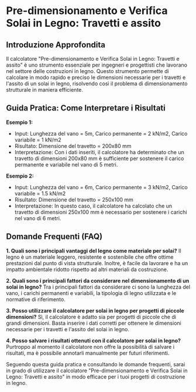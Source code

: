 # Pre-dimensionamento e Verifica Solai in Legno: Travetti e assito

## Introduzione Approfondita
Il calcolatore "Pre-dimensionamento e Verifica Solai in Legno: Travetti e assito" è uno strumento essenziale per ingegneri e progettisti che lavorano nel settore delle costruzioni in legno. Questo strumento permette di calcolare in modo rapido e preciso le dimensioni necessarie per i travetti e l'assito di un solai in legno, risolvendo così il problema di dimensionamento strutturale in maniera efficiente.

## Guida Pratica: Come Interpretare i Risultati

**Esempio 1:**
- Input: Lunghezza del vano = 5m, Carico permanente = 2 kN/m2, Carico variabile = 1 kN/m2
- Risultato: Dimensione del travetto = 200x80 mm
- Interpretazione: Con i dati inseriti, il calcolatore ha determinato che un travetto di dimensioni 200x80 mm è sufficiente per sostenere il carico permanente e variabile nel vano di 5 metri.

**Esempio 2:**
- Input: Lunghezza del vano = 6m, Carico permanente = 3 kN/m2, Carico variabile = 1.5 kN/m2
- Risultato: Dimensione del travetto = 250x100 mm
- Interpretazione: In questo caso, il calcolatore ha calcolato che un travetto di dimensioni 250x100 mm è necessario per sostenere i carichi nel vano di 6 metri.

## Domande Frequenti (FAQ)

**1. Quali sono i principali vantaggi del legno come materiale per solai?**
Il legno è un materiale leggero, resistente e sostenibile che offre ottime prestazioni dal punto di vista strutturale. Inoltre, è facile da lavorare e ha un impatto ambientale ridotto rispetto ad altri materiali da costruzione.

**2. Quali sono i principali fattori da considerare nel dimensionamento di un solai in legno?**
Tra i principali fattori da considerare ci sono la lunghezza del vano, i carichi permanenti e variabili, la tipologia di legno utilizzata e le normative di riferimento.

**3. Posso utilizzare il calcolatore per solai in legno per progetti di piccole dimensioni?**
Sì, il calcolatore è adatto sia per progetti di piccole che di grandi dimensioni. Basta inserire i dati corretti per ottenere le dimensioni necessarie per i travetti e l'assito del solai in legno.

**4. Posso salvare i risultati ottenuti con il calcolatore per solai in legno?**
Purtroppo al momento il calcolatore non offre la possibilità di salvare i risultati, ma è possibile annotarli manualmente per futuri riferimenti.

Seguendo questa guida pratica e consultando le domande frequenti, sarai in grado di utilizzare il calcolatore "Pre-dimensionamento e Verifica Solai in Legno: Travetti e assito" in modo efficace per i tuoi progetti di costruzione in legno.